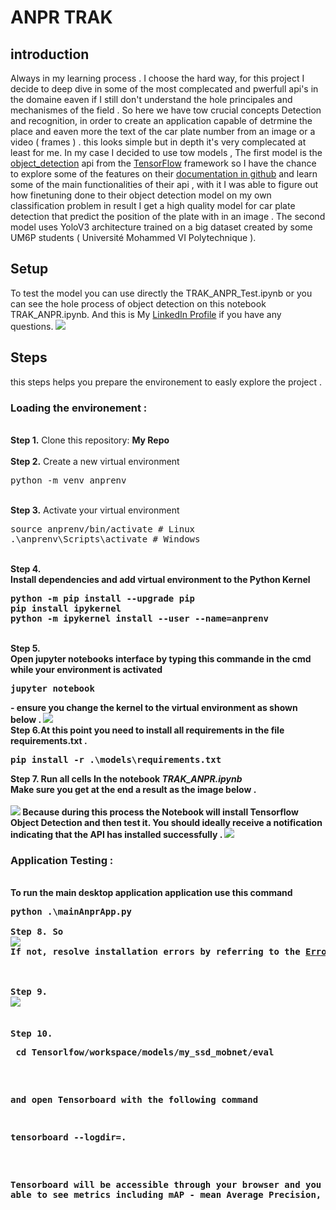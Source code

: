 # ANPR TRAK

## introduction
Always in my learning process . I choose the hard way, for this project I decide to deep dive in some of the most complecated and pwerfull api's in the domaine eaven if I still don't understand the hole principales and mechanismes of the field . So here we have tow crucial concepts Detection and recognition, in order to create an application capable of detrmine the place and eaven more the text of the car plate number from an image or a video ( frames ) . this looks simple but in depth it's very complecated at least for me. In my case I decided to use tow models , The first model is the <a href="">object_detection</a> api from the <a href="">TensorFlow</a> framework so I have the chance to explore some of the features on their <a href="">documentation in github</a> and learn some of the main functionalities of their api , with it I was able to figure out how finetuning done to their object detection model on my own classification problem in result I get a high quality model for car plate detection that predict the position of the plate with in an image . The second model uses YoloV3 architecture trained on a big dataset created by some UM6P students ( Université Mohammed VI Polytechnique ).

## Setup


<p>To test the model you can use directly the TRAK_ANPR_Test.ipynb or you can see the hole process of object detection on this notebook TRAK_ANPR.ipynb. And this is My <a href="https://www.linkedin.com/in/hamza-el-filali-en1999/">LinkedIn Profile</a> if you have any questions.
<img src="https://i.imgur.com/SaUSstN.png">

## Steps
this steps helps you prepare the environement to easly explore the project .
<br />
<b><h3> Loading the environement : </h3></b>
<br />
<b>Step 1.</b> Clone this repository: __My Repo__
<br/><br/>
<b>Step 2.</b> Create a new virtual environment 
<pre>
python -m venv anprenv
</pre> 
<br/>
<b>Step 3.</b> Activate your virtual environment
<pre>
source anprenv/bin/activate # Linux
.\anprenv\Scripts\activate # Windows 
</pre>
<br/>
<b>Step 4.</br> Install dependencies and add virtual environment to the Python Kernel
<pre>
python -m pip install --upgrade pip
pip install ipykernel
python -m ipykernel install --user --name=anprenv
</pre>
<br/>
<b>Step 5.</br>Open jupyter notebooks interface by typing this commande in the cmd while your environment is activated
<pre>
jupyter notebook 
</pre>
- ensure you change the kernel to the virtual environment as shown below .
<img src="https://i.imgur.com/V8eBDTP.png"> 
<br/>
<b>Step 6.</b>At this point you need to install all requirements in the file requirements.txt . 
<pre>
pip install -r .\models\requirements.txt
</pre>

<b>Step 7.</b>  Run all cells In the notebook *TRAK_ANPR.ipynb* <br/>
Make sure you get at the end a result as the image below .
<br/><br/>
<img src="https://i.imgur.com/V8eBDTP.png"> 
Because during this process the Notebook will install Tensorflow Object Detection and then test it. You should ideally receive a notification indicating that the API has installed successfully .
<img src="https://i.imgur.com/V8eBDTP.png"> 
</pre>
<b><h3> Application Testing : </h3></b>
<br />To run the main desktop application application use this command 
<pre>
python .\mainAnprApp.py<br/>
<b>Step 8.</b> So 
<img src="https://i.imgur.com/FSQFo16.png">
If not, resolve installation errors by referring to the <a href="https://github.com/nicknochnack/TFODCourse/blob/main/">Error Guide.md</a> in this folder.
<br /> <br/>
<b>Step 9.</b>  
<img src="https://i.imgur.com/K0wLO57.png"> 
<br />
<b>Step 10.</b> 
<pre> cd Tensorlfow/workspace/models/my_ssd_mobnet/eval</pre> 
and open Tensorboard with the following command
<pre>tensorboard --logdir=. </pre>
Tensorboard will be accessible through your browser and you will be able to see metrics including mAP - mean Average Precision, and Recall.
<br />